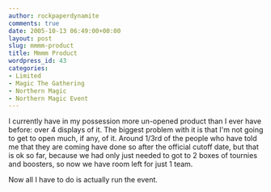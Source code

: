 ```yaml
---
author: rockpaperdynamite
comments: true
date: 2005-10-13 06:49:00+00:00
layout: post
slug: mmmm-product
title: Mmmm Product
wordpress_id: 43
categories:
- Limited
- Magic The Gathering
- Northern Magic
- Northern Magic Event
---
```


I currently have in my possession more un-opened product than I ever have before: over 4 displays of it. The biggest problem with it is that I'm not going to get to open much, if any, of it. Around 1/3rd of the people who have told me that they are coming have done so after the official cutoff date, but that is ok so far, because we had only just needed to got to 2 boxes of tournies and boosters, so now we have room left for just 1 team.




Now all I have to do is actually run the event.




